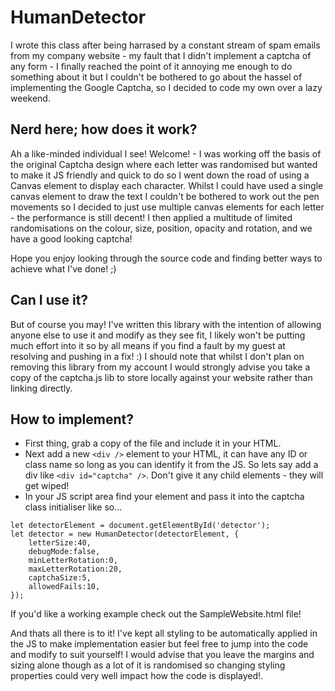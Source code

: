 # HumanDetector
I wrote this class after being harrased by a constant stream of spam emails from my company website - my fault that I didn't implement a captcha of any form - I finally reached the point of it annoying me enough to do something about it but I couldn't be bothered to go about the hassel of implementing the Google Captcha, so I decided to code my own over a lazy weekend.
  
## Nerd here; how does it work?
Ah a like-minded individual I see! Welcome! - I was working off the basis of the original Captcha design where each letter was randomised but wanted to make it JS friendly and quick to do so I went down the road of using a Canvas element to display each character. Whilst I could have used a single canvas element to draw the text I couldn't be bothered to work out the pen movements so I decided to just use multiple canvas elements for each letter - the performance is still decent! I then applied a multitude of limited randomisations on the colour, size, position, opacity and rotation, and we have a good looking captcha!
  
Hope you enjoy looking through the source code and finding better ways to achieve what I've done! ;)
  
## Can I use it?
But of course you may! I've written this library with the intention of allowing anyone else to use it and modify as they see fit, I likely won't be putting much effort into it so by all means if you find a fault by my guest at resolving and pushing in a fix! :)
I should note that whilst I don't plan on removing this library from my account I would strongly advise you take a copy of the captcha.js lib to store locally against your website rather than linking directly.
  
## How to implement?
- First thing, grab a copy of the file and include it in your HTML.
- Next add a new `<div />` element to your HTML, it can have any ID or class name so long as you can identify it from the JS. So lets say add a div like `<div id="captcha" />`. Don't give it any child elements - they will get wiped!
- In your JS script area find your element and pass it into the captcha class initialiser like so...
```
let detectorElement = document.getElementById('detector');
let detector = new HumanDetector(detectorElement, {
    letterSize:40,
    debugMode:false,
    minLetterRotation:0,
    maxLetterRotation:20,
    captchaSize:5,
    allowedFails:10,
});
```
  
If you'd like a working example check out the SampleWebsite.html file!
  
And thats all there is to it! I've kept all styling to be automatically applied in the JS to make implementation easier but feel free to jump into the code and modify to suit yourself! I would advise that you leave the margins and sizing alone though as a lot of it is randomised so changing styling properties could very well impact how the code is displayed!.

